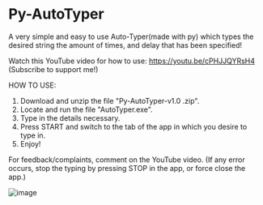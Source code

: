 # Py-AutoTyper
A very simple and easy to use Auto-Typer(made with py) which types the desired string the amount of times, and delay that has been specified!

Watch this YouTube video for how to use: https://youtu.be/cPHJJQYRsH4
(Subscribe to support me!)

HOW TO USE:
1. Download and unzip the file "Py-AutoTyper-v1.0 .zip".
2. Locate and run the file "AutoTyper.exe".
3. Type in the details necessary.
4. Press START and switch to the tab of the app in which you desire to type in.
5. Enjoy!

For feedback/complaints, comment on the YouTube video.
(If any error occurs, stop the typing by pressing STOP in the app, or force close the app.)

![image](https://user-images.githubusercontent.com/104615340/230770057-f2cb86fc-ca83-434f-87c2-93e244e0438f.png)


